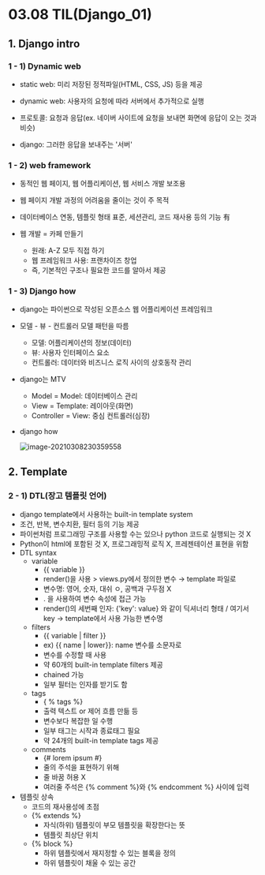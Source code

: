 # 03.08 TIL(Django_01)

## 1. Django intro

### 1 - 1) Dynamic web

- static web: 미리 저장된 정적파일(HTML, CSS, JS) 등을 제공
- dynamic web: 사용자의 요청에 따라 서버에서 추가적으로 실행



- 프로토콜: 요청과 응답(ex. 네이버 사이트에 요청을 보내면 화면에 응답이 오는 것과 비슷)
- django: 그러한 응답을 보내주는 '서버'



### 1 - 2) web framework

- 동적인 웹 페이지, 웹 어플리케이션, 웹 서비스 개발 보조용
- 웹 페이지 개발 과정의 어려움을 줄이는 것이 주 목적
- 데이터베이스 연동, 템플릿 형태 표준, 세션관리, 코드 재사용 등의 기능 有



- 웹 개발 = 카페 만들기
  - 원래: A-Z 모두 직접 하기
  - 웹 프레임워크 사용: 프랜차이즈 창업 
  - 즉, 기본적인 구조나 필요한 코드를 알아서 제공



### 1 - 3) Django how

- django는 파이썬으로 작성된 오픈소스 웹 어플리케이션 프레임워크

- 모델 - 뷰 - 컨트롤러 모델 패턴을 따름

  - 모델: 어플리케이션의 정보(데이터)
  - 뷰: 사용자 인터페이스 요소
  - 컨트롤러: 데이터와 비즈니스 로직 사이의 상호동작 관리

- django는 MTV

  - Model = Model: 데이터베이스 관리
  - View = Template: 레이아웃(화면)
  - Controller = View: 중심 컨트롤러(심장)

- django how

  ![image-20210308230359558](C:\Users\na0i\AppData\Roaming\Typora\typora-user-images\image-20210308230359558.png)



## 2. Template

### 2 - 1) DTL(장고 템플릿 언어)

- django template에서 사용하는 built-in template system
- 조건, 반복, 변수치환, 필터 등의 기능 제공
- 파이썬처럼 프로그래밍 구조를 사용할 수는 있으나 python 코드로 실행되는 것 X
- Python이 html에 포함된 것 X, 프로그래밍적 로직 X, 프레젠테이션 표현을 위함
- DTL syntax
  - variable
    - {{ variable }}
    - render()을 사용 > views.py에서 정의한 변수 → template 파일로
    - 변수명: 영어, 숫자, 대쉬 ㅇ, 공백과 구두점 X
    - . 을 사용하여 변수 속성에 접근 가능
    - render()의 세번째 인자: {'key': value} 와 같이 딕셔너리 형태 / 여기서 key → template에서 사용 가능한 변수명
  - filters
    - {{ variable | filter }} 
    - ex) {{ name | lower}}: name 변수를 소문자로
    - 변수를 수정할 때 사용
    - 약 60개의 built-in template filters 제공
    - chained 가능
    - 일부 필터는 인자를 받기도 함
  - tags
    - { % tags %}
    - 출력 텍스트 or 제어 흐름 만듦 등
    - 변수보다 복잡한 일 수행
    - 일부 태그는 시작과 종료태그 필요
    - 약 24개의 built-in template tags 제공
  - comments
    - {# lorem ipsum #}
    - 줄의 주석을 표현하기 위해
    - 줄 바꿈 허용  X
    - 여러줄 주석은 {% comment %}와 {% endcomment %} 사이에 입력
- 템플릿 상속
  - 코드의 재사용성에 초점
  - {% extends %}
    - 자식(하위) 템플릿이 부모 템플릿을 확장한다는 뜻
    - 템플릿 최상단 위치
  - {% block %}
    - 하위 템플릿에서 재지정할 수 있는 블록을 정의
    - 하위 템플릿이 채울 수 있는 공간 